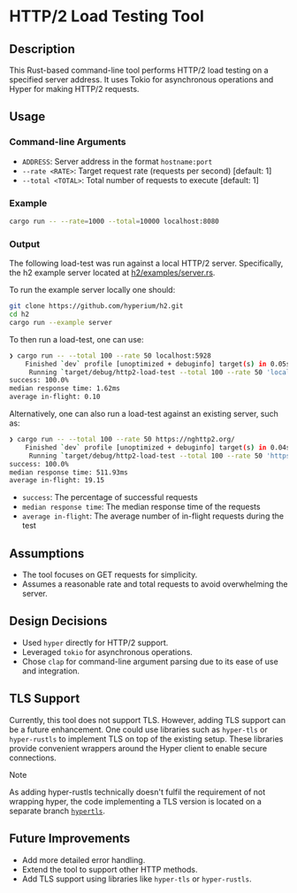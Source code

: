 # HTTP/2 Load Testing Tool

## Description

This Rust-based command-line tool performs HTTP/2 load testing on a specified
server address. It uses Tokio for asynchronous operations and Hyper for making
HTTP/2 requests.

## Usage

### Command-line Arguments

- `ADDRESS`: Server address in the format `hostname:port`
- `--rate <RATE>`: Target request rate (requests per second) [default: 1]
- `--total <TOTAL>`: Total number of requests to execute [default: 1]

### Example

```sh
cargo run -- --rate=1000 --total=10000 localhost:8080
```

### Output

The following load-test was run against a local HTTP/2 server.
Specifically, the h2 example server located at [h2/examples/server.rs](https://github.com/hyperium/h2/blob/master/examples/server.rs).

To run the example server locally one should:

```sh
git clone https://github.com/hyperium/h2.git
cd h2
cargo run --example server
```

To then run a load-test, one can use:

```sh
❯ cargo run -- --total 100 --rate 50 localhost:5928
    Finished `dev` profile [unoptimized + debuginfo] target(s) in 0.05s
     Running `target/debug/http2-load-test --total 100 --rate 50 'localhost:5928'`
success: 100.0%
median response time: 1.62ms
average in-flight: 0.10
```

Alternatively, one can also run a load-test against
an existing server, such as:

```sh
❯ cargo run -- --total 100 --rate 50 https://nghttp2.org/
    Finished `dev` profile [unoptimized + debuginfo] target(s) in 0.04s
     Running `target/debug/http2-load-test --total 100 --rate 50 'https://nghttp2.org/'`
success: 100.0%
median response time: 511.93ms
average in-flight: 19.15
```

- `success`: The percentage of successful requests
- `median response time`: The median response time of the requests
- `average in-flight`: The average number of in-flight requests during the test

## Assumptions

- The tool focuses on GET requests for simplicity.
- Assumes a reasonable rate and total requests to avoid overwhelming the server.

## Design Decisions

- Used `hyper` directly for HTTP/2 support.
- Leveraged `tokio` for asynchronous operations.
- Chose `clap` for command-line argument parsing due to its ease of use and integration.

## TLS Support

Currently, this tool does not support TLS. However, adding TLS support can be a future
enhancement. One could use libraries such as `hyper-tls` or `hyper-rustls` to implement
TLS on top of the existing setup. These libraries provide convenient wrappers around
the Hyper client to enable secure connections.

> [!NOTE]
> As adding hyper-rustls technically doesn't fulfil the requirement of not wrapping
> hyper, the code implementing a TLS version is located on a separate branch [`hypertls`](https://github.com/ThomasK33/http2-load-test/tree/hypertls).

## Future Improvements

- Add more detailed error handling.
- Extend the tool to support other HTTP methods.
- Add TLS support using libraries like `hyper-tls` or `hyper-rustls`.
